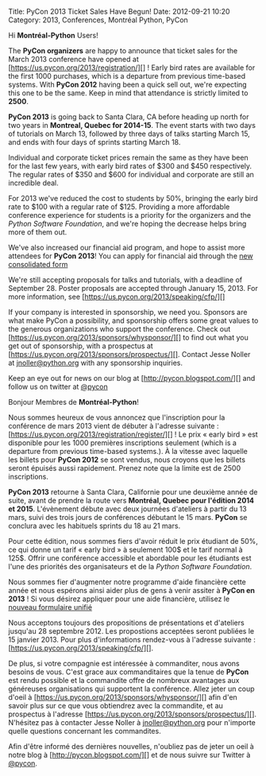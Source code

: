 Title: PyCon 2013 Ticket Sales Have Begun!
Date: 2012-09-21 10:20
Category: 2013, Conferences, Montréal Python, PyCon

<!--:en-->

Hi **Montréal-Python** Users!

The **PyCon organizers** are happy to announce that ticket sales for the
March 2013 conference have opened at
[https://us.pycon.org/2013/registration/][] ! Early bird rates are
available for the first 1000 purchases, which is a departure from
previous time-based systems. With **PyCon 2012** having been a quick
sell out, we're expecting this one to be the same. Keep in mind that
attendance is strictly limited to **2500**.

**PyCon 2013** is going back to Santa Clara, CA before heading up north
for two years in **Montreal, Quebec for 2014-15**. The event starts with
two days of tutorials on March 13, followed by three days of talks
starting March 15, and ends with four days of sprints starting March 18.

Individual and corporate ticket prices remain the same as they have been
for the last few years, with early bird rates of \$300 and \$450
respectively. The regular rates of \$350 and \$600 for individual and
corporate are still an incredible deal.

For 2013 we've reduced the cost to students by 50%, bringing the early
bird rate to \$100 with a regular rate of \$125. Providing a more
affordable conference experience for students is a priority for the
organizers and the *Python Software Foundation*, and we're hoping the
decrease helps bring more of them out.

We've also increased our financial aid program, and hope to assist more
attendees for **PyCon 2013**! You can apply for financial aid through
the [new consolidated form][]

We're still accepting proposals for talks and tutorials, with a deadline
of September 28. Poster proposals are accepted through January 15, 2013.
For more information, see [https://us.pycon.org/2013/speaking/cfp/][]

If your company is interested in sponsorship, we need you. Sponsors are
what make PyCon a possibility, and sponsorship offers some great values
to the generous organizations who support the conference. Check out
[https://us.pycon.org/2013/sponsors/whysponsor/][] to find out what you
get out of sponsorship, with a prospectus at
[https://us.pycon.org/2013/sponsors/prospectus/][]. Contact Jesse Noller
at [jnoller@python.org][] with any sponsorship inquiries.

Keep an eye out for news on our blog at [http://pycon.blogspot.com/][]
and follow us on twitter at [@pycon][]

<!--:--><!--:fr-->

Bonjour Membres de **Montréal-Python**!

Nous sommes heureux de vous annoncez que l'inscription pour la
conférence de mars 2013 vient de débuter à l'adresse suivante :
[https://us.pycon.org/2013/registration/register/][] ! Le prix « early
bird » est disponible pour les 1000 premières inscriptions seulement
(which is a departure from previous time-based systems.). À la vitesse
avec laquelle les billets pour **PyCon 2012** se sont vendus, nous
croyons que les billets seront épuisés aussi rapidement. Prenez note que
la limite est de 2500 inscriptions.

**PyCon 2013** retourne à Santa Clara, Californie pour une deuxième
année de suite, avant de prendre la route vers **Montréal, Quebec pour
l'édition 2014 et 2015**. L'évènement débute avec deux journées
d'ateliers à partir du 13 mars, suivi des trois jours de conférences
débutant le 15 mars. **PyCon** se conclura avec les habituels sprints du
18 au 21 mars.

Pour cette édition, nous sommes fiers d'avoir réduit le prix étudiant de
50%, ce qui donne un tarif « early bird » à seulement 100\$ et le tarif
normal à 125\$. Offrir une conférence accessible et abordable pour les
étudiants est l'une des priorités des organisateurs et de la *Python
Software Foundation*.

Nous sommes fier d'augmenter notre programme d'aide financière cette
année et nous espérons ainsi aider plus de gens à venir assiter à
**PyCon en 2013** ! Si vous désirez appliquer pour une aide financière,
utilisez le [nouveau formulaire unifié][]

Nous acceptons toujours des propositions de présentations et d'ateliers
jusqu'au 28 septembre 2012. Les propostions acceptées seront publiées le
15 janvier 2013. Pour plus d'informations rendez-vous à l'adresse
suivante : [https://us.pycon.org/2013/speaking/cfp/][].

De plus, si votre compagnie est intéressée à commanditer, nous avons
besoins de vous. C'est grace aux commanditaires que la tenue de
**PyCon** est rendu possible et la commandite offre de nombreux
avantages aux généreuses organisations qui supportent la conférence.
Allez jeter un coup d'oeil à
[https://us.pycon.org/2013/sponsors/whysponsor/][] afin d'en savoir plus
sur ce que vous obtiendrez avec la commandite, et au prospectus à
l'adresse [https://us.pycon.org/2013/sponsors/prospectus/][]. N'hésitez
pas à contacter Jesse Noller à [jnoller@python.org][] pour n'importe
quelle questions concernant les commandites.

Afin d'être informé des dernières nouvelles, n'oubliez pas de jeter un
oeil à notre blog à [http://pycon.blogspot.com/][] et de nous suivre sur
Twitter à [@pycon][].

<!--:-->

</p>

  [https://us.pycon.org/2013/registration/]: https://us.pycon.org/2013/registration/
  [new consolidated form]: https://docs.google.com/spreadsheet/viewform?fromEmail=true&formkey=dGt4Z0dsY052VERJem4xUUFVQW9uQVE6MQ
  [https://us.pycon.org/2013/speaking/cfp/]: https://us.pycon.org/2013/speaking/cfp/
  [https://us.pycon.org/2013/sponsors/whysponsor/]: https://us.pycon.org/2013/sponsors/whysponsor/
  [https://us.pycon.org/2013/sponsors/prospectus/]: https://us.pycon.org/2013/sponsors/prospectus/
  [jnoller@python.org]: mailto:jnoller@python.org
  [http://pycon.blogspot.com/]: http://pycon.blogspot.com/
  [@pycon]: https://twitter.com/pycon
  [https://us.pycon.org/2013/registration/register/]: https://us.pycon.org/2013/registration/register/
  [nouveau formulaire unifié]: https://docs.google.com/spreadsheet/viewformfromEmail=true&formkey=dGt4Z0dsY052VERJem4xUUFVQW9uQVE6MQ
